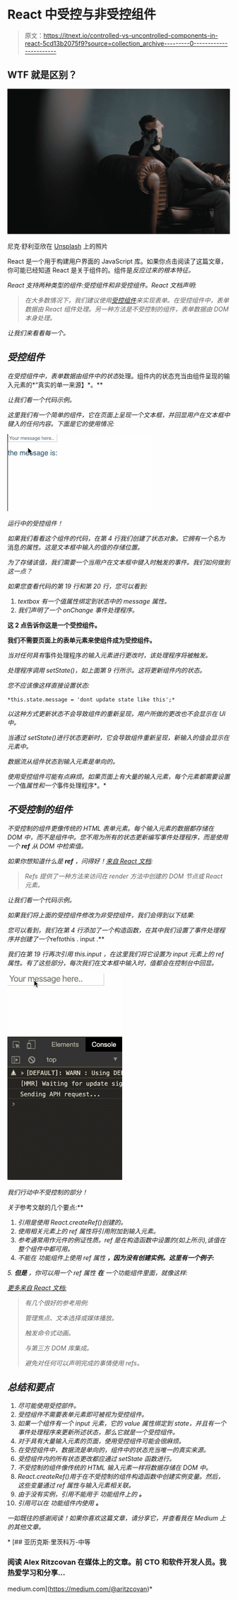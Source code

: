 # React 中受控与非受控组件

> 原文：<https://itnext.io/controlled-vs-uncontrolled-components-in-react-5cd13b2075f9?source=collection_archive---------0----------------------->

## WTF 就是区别？

![](img/a372d4ce2a0d3d2cb120d3353f780c99.png)

尼克·舒利亚欣在 [Unsplash](https://unsplash.com?utm_source=medium&utm_medium=referral) 上的照片

React 是一个用于构建用户界面的 JavaScript 库。如果你点击阅读了这篇文章，你可能已经知道 React 是关于组件的。组件是*反应过来的根本特征。*

*React 支持两种类型的组件:受控组件和非受控组件。React 文档声明:*

> *在大多数情况下，我们建议使用[受控组件](https://reactjs.org/docs/forms.html#controlled-components)来实现表单。在受控组件中，表单数据由 React 组件处理。另一种方法是不受控制的组件，表单数据由 DOM 本身处理。*

*让我们来看看每一个。*

## *受控组件*

*在受控组件中，表单数据由组件中的状态*处理。组件内的状态充当由组件呈现的输入元素的*“真实的单一来源】*。**

*让我们看一个代码示例。*

*这里我们有一个简单的组件，它在页面上呈现一个文本框，并回显用户在文本框中键入的任何内容。下面是它的使用情况:*

*![](img/fcfd9f5cb7ce42519ab0906e88905e29.png)*

*运行中的受控组件！*

*如果我们看看这个组件的代码，在第 4 行我们创建了状态对象。它拥有一个名为*消息*的属性。这是文本框中输入的值的存储位置。*

*为了存储该值，我们需要一个当用户在文本框中键入时触发的事件。我们如何做到这一点？*

*如果您查看代码的第 19 行和第 20 行，您可以看到:*

1.  *textbox 有一个值属性绑定到状态中的 message 属性。*
2.  *我们声明了一个 onChange 事件处理程序。*

****这 2 点告诉你这是一个受控组件。****

****我们不需要页面上的表单元素来使组件成为受控组件。****

*当对任何具有*事件处理程序*的输入元素进行更改时，该处理程序将被触发。*

*处理程序调用 setState()，如上面第 9 行所示。这将更新组件内的状态。*

*您不应该像这样直接设置状态:*

```
*this.state.message = 'dont update state like this';*
```

*以这种方式更新状态不会导致组件的重新呈现，用户所做的更改也不会显示在 UI 中。*

*当通过 setState()进行状态更新时，它会导致组件重新呈现，新输入的值会显示在元素中。*

*数据流从组件状态到输入元素是单向的。*

*使用受控组件可能有点麻烦。如果页面上有大量的输入元素，每个元素都需要设置一个*值*属性和一个*事件处理程序*。*

## *不受控制的组件*

*不受控制的组件更像传统的 HTML 表单元素。每个输入元素的数据都存储在 DOM 中，而不是组件中。您不用为所有的状态更新编写事件处理程序，而是使用一个 ***ref*** 从 DOM 中检索值。*

*如果你想知道什么是 ***ref*** ，问得好！[来自 React 文档](https://reactjs.org/docs/refs-and-the-dom.html):*

> *Refs 提供了一种方法来访问在 render 方法中创建的 DOM 节点或 React 元素。*

*让我们看一个代码示例。*

*如果我们将上面的受控组件修改为非受控组件，我们会得到以下结果:*

*您可以看到，我们在第 4 行添加了一个构造函数，在其中我们设置了事件处理程序并创建了一个*ref*to*this . input .**

*我们在第 19 行再次引用 *this.input* ，在这里我们将它设置为 input 元素上的 *ref* 属性。有了这些部分，每次我们在文本框中输入时，值都会在控制台中回显。*

*![](img/1e3ce9e139aec26b7318afde60182074.png)*

*我们行动中不受控制的部分！*

*关于*参考文献的几个要点:**

1.  *引用是使用 React.createRef()创建的。*
2.  *使用相关元素上的 *ref* 属性将引用附加到输入元素。*
3.  *参考通常用作元件的例证性质。ref 是在构造函数中设置的(如上所示),该值在整个组件中都可用。*
4.  *不能在 功能组件上使用 *ref* 属性 ***，因为没有创建实例。这里有一个例子:****

*5. ***但是*** ，你可以用一个 *ref* 属性 ***在*** 一个功能组件里面，就像这样:*

*[更多来自 React 文档:](https://reactjs.org/docs/refs-and-the-dom.html)*

> *有几个很好的参考用例:*
> 
> *管理焦点、文本选择或媒体播放。*
> 
> *触发命令式动画。*
> 
> *与第三方 DOM 库集成。*
> 
> *避免对任何可以声明完成的事情使用 refs。*

## *总结和要点*

1.  *尽可能使用受控部件。*
2.  *受控组件不需要表单元素即可被视为受控组件。*
3.  *如果一个组件有一个 input 元素，它的 value 属性绑定到 state，并且有一个事件处理程序来更新所述状态，那么它就是一个受控组件。*
4.  *对于具有大量输入元素的页面，使用受控组件可能会很麻烦。*
5.  *在受控组件中，数据流是单向的，组件中的状态充当唯一的真实来源。*
6.  *受控组件内的所有状态更改都应通过 setState 函数进行。*
7.  *不受控制的组件像传统的 HTML 输入元素一样将数据存储在 DOM 中。*
8.  *React.createRef()用于在不受控制的组件构造函数中创建实例变量。然后，这些变量通过 *ref* 属性与输入元素相关联。*
9.  *由于没有实例，引用不能用于 功能组件上的 ***。****
10.  *引用可以在 功能组件内使用 ***。****

*一如既往的感谢阅读！如果你喜欢这篇文章，请分享它，并查看我在 Medium 上的其他文章。*

*[](https://medium.com/@aritzcovan) [## 亚历克斯·里茨科万-中等

### 阅读 Alex Ritzcovan 在媒体上的文章。前 CTO 和软件开发人员。我热爱学习和分享…

medium.com](https://medium.com/@aritzcovan)*
